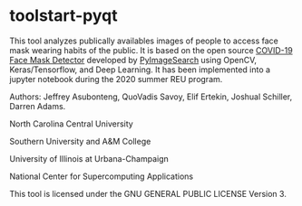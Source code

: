 # toolstart-pyqt

This tool analyzes publically availables images of people to access face mask wearing habits of the public. 
It is based on the open source [COVID-19 Face Mask Detector](https://www.pyimagesearch.com/2020/05/04/covid-19-face-mask-detector-with-opencv-keras-tensorflow-and-deep-learning/) developed by [PyImageSearch](https://www.pyimagesearch.com/) using OpenCV, Keras/Tensorflow, and Deep Learning. It has been implemented into a jupyter notebook during the 2020 summer REU program.

Authors: Jeffrey Asubonteng, QuoVadis Savoy, Elif Ertekin, Joshual Schiller, Darren Adams.

North Carolina Central University 

Southern University and A&M College 

University of Illinois at Urbana-Champaign 

National Center for Supercomputing Applications 

This tool is licensed under the GNU GENERAL PUBLIC LICENSE Version 3.
